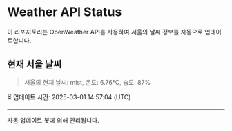 
# Weather API Status

이 리포지토리는 OpenWeather API를 사용하여 서울의 날씨 정보를 자동으로 업데이트합니다.

## 현재 서울 날씨
> 서울의 현재 날씨: mist, 온도: 6.76°C, 습도: 87%

⏳ 업데이트 시간: 2025-03-01 14:57:04 (UTC)

---
자동 업데이트 봇에 의해 관리됩니다.
